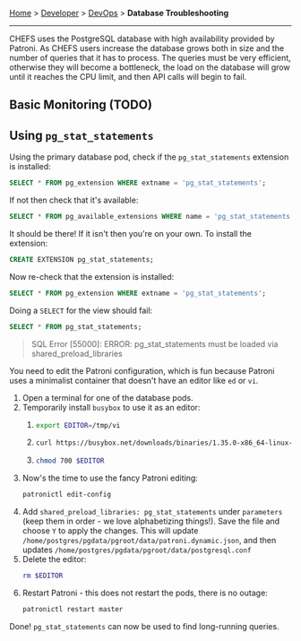 [Home](.) > [Developer](Developer) > [DevOps](DevOps) > **Database Troubleshooting**
***

CHEFS uses the PostgreSQL database with high availability provided by Patroni. As CHEFS users increase the database grows both in size and the number of queries that it has to process. The queries must be very efficient, otherwise they will become a bottleneck, the load on the database will grow until it reaches the CPU limit, and then API calls will begin to fail.

## Basic Monitoring (TODO)

## Using `pg_stat_statements`

Using the primary database pod, check if the `pg_stat_statements` extension is installed:

```sql
SELECT * FROM pg_extension WHERE extname = 'pg_stat_statements';
```

If not then check that it's available:

```sql
SELECT * FROM pg_available_extensions WHERE name = 'pg_stat_statements';
```

It should be there! If it isn't then you're on your own. To install the extension:

```sql
CREATE EXTENSION pg_stat_statements;
```

Now re-check that the extension is installed:

```sql
SELECT * FROM pg_extension WHERE extname = 'pg_stat_statements';
```

Doing a `SELECT` for the view should fail:

```sql
SELECT * FROM pg_stat_statements;
```
> SQL Error [55000]: ERROR: pg_stat_statements must be loaded via shared_preload_libraries

You need to edit the Patroni configuration, which is fun because Patroni uses a minimalist container that doesn't have an editor like `ed` or `vi`.

1. Open a terminal for one of the database pods.
1. Temporarily install `busybox` to use it as an editor:
    1. ```sh
       export EDITOR=/tmp/vi
       ```
    1. ```sh
       curl https://busybox.net/downloads/binaries/1.35.0-x86_64-linux-musl/busybox --output $EDITOR
       ```
    1. ```sh
       chmod 700 $EDITOR
       ```
1. Now's the time to use the fancy Patroni editing:
   ```sh
   patronictl edit-config
   ```
1. Add `shared_preload_libraries: pg_stat_statements` under `parameters` (keep them in order - we love alphabetizing things!). Save the file and choose `Y` to apply the changes. This will update `/home/postgres/pgdata/pgroot/data/patroni.dynamic.json`, and then updates `/home/postgres/pgdata/pgroot/data/postgresql.conf`
1. Delete the editor:
   ```sh
   rm $EDITOR
   ```
1. Restart Patroni - this does not restart the pods, there is no outage:
   ```sh
   patronictl restart master
   ``` 

Done! `pg_stat_statements` can now be used to find long-running queries.